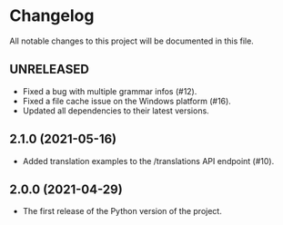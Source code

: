 # Changelog

All notable changes to this project will be documented in this file.

## UNRELEASED

- Fixed a bug with multiple grammar infos (#12).
- Fixed a file cache issue on the Windows platform (#16).
- Updated all dependencies to their latest versions.

## 2.1.0 (2021-05-16)

- Added translation examples to the /translations API endpoint (#10).

## 2.0.0 (2021-04-29)

- The first release of the Python version of the project.
